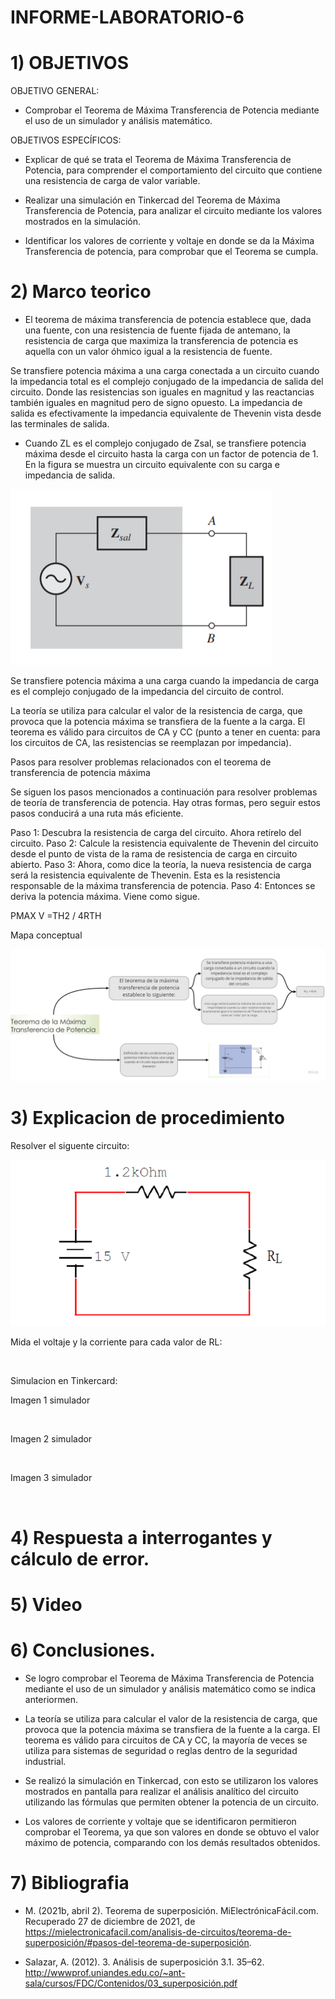 # INFORME-LABORATORIO-6

# 1) OBJETIVOS

OBJETIVO GENERAL:

- Comprobar el Teorema de Máxima Transferencia de Potencia mediante el uso de un simulador y análisis matemático.

OBJETIVOS ESPECÍFICOS:

- Explicar de qué se trata el Teorema de Máxima Transferencia de Potencia, para comprender el comportamiento del circuito que contiene una resistencia de carga de valor variable.

- Realizar una simulación en Tinkercad del Teorema de Máxima Transferencia de Potencia, para analizar el circuito mediante los valores mostrados en la simulación.

- Identificar los valores de corriente y voltaje en donde se da la Máxima Transferencia de potencia, para comprobar que el Teorema se cumpla.


# 2) Marco teorico

- El teorema de máxima transferencia de potencia establece que, dada una fuente, con una resistencia de fuente fijada de antemano, la resistencia de carga que maximiza la transferencia de potencia es aquella con un valor óhmico igual a la resistencia de fuente.
  
Se transfiere potencia máxima a una carga conectada a un circuito cuando la impedancia total es el complejo conjugado de la impedancia de salida del circuito. 
Donde las resistencias son iguales en magnitud y las reactancias también iguales en magnitud pero de signo opuesto. La impedancia de salida es efectivamente la impedancia equivalente de Thevenin vista desde las terminales de salida. 
- Cuando ZL es el complejo conjugado de Zsal, se transfiere potencia máxima desde el circuito hasta la carga con un factor de potencia de 1. En la figura  se muestra un circuito
equivalente con su carga e impedancia de salida.

![](https://github.com/spcueva1/INFORME-LABORATORIO-6/blob/adb81509e4e1ba409698da2181447ca593fa8f7b/Mac%20inf%20lab6/1.png)

Se transfiere potencia máxima a una carga cuando la impedancia de carga es el complejo conjugado de la impedancia del circuito de control.

La teoría se utiliza para calcular el valor de la resistencia de carga, que provoca que la potencia máxima se transfiera de la fuente a la carga. El teorema es válido para circuitos de CA y CC (punto a tener en cuenta: para los circuitos de CA, las resistencias se reemplazan por impedancia).

Pasos para resolver problemas relacionados con el teorema de transferencia de potencia máxima

Se siguen los pasos mencionados a continuación para resolver problemas de teoría de transferencia de potencia. Hay otras formas, pero seguir estos pasos conducirá a una ruta más eficiente.

Paso 1: Descubra la resistencia de carga del circuito. Ahora retírelo del circuito.
Paso 2: Calcule la resistencia equivalente de Thevenin del circuito desde el punto de vista de la rama de resistencia de carga en circuito abierto.
Paso 3: Ahora, como dice la teoría, la nueva resistencia de carga será la resistencia equivalente de Thevenin. Esta es la resistencia responsable de la máxima transferencia de potencia.
Paso 4: Entonces se deriva la potencia máxima. Viene como sigue.

PMAX V =TH2 / 4RTH

Mapa conceptual

![](https://github.com/spcueva1/INFORME-LABORATORIO-6/blob/adb81509e4e1ba409698da2181447ca593fa8f7b/Mac%20inf%20lab6/Mapa.jpg)




# 3) Explicacion de procedimiento


Resolver el siguente circuito: 

![](https://github.com/spcueva1/INFORME-LABORATORIO-6/blob/478fa16df2fa615b82dcfb09891983868746a8a0/lab%206.png)

Mida el voltaje y la corriente para cada valor de RL:




![]()


Simulacion en Tinkercard:

Imagen 1 simulador

![]()

Imagen 2 simulador

![]()

Imagen 3 simulador

![]()


# 4) Respuesta a interrogantes y cálculo de error.


# 5) Video




# 6) Conclusiones.

- Se logro comprobar el Teorema de Máxima Transferencia de Potencia mediante el uso de un simulador y análisis matemático como se indica anteriormen. 

- La teoría se utiliza para calcular el valor de la resistencia de carga, que provoca que la potencia máxima se transfiera de la fuente a la carga. El teorema es válido para circuitos de CA y CC, la mayoría de veces se utiliza para sistemas de seguridad o reglas dentro de la seguridad industrial.

- Se realizó la simulación en Tinkercad, con esto se utilizaron los valores mostrados en pantalla para realizar el análisis analítico del circuito utilizando las fórmulas que permiten obtener la potencia de un circuito.

- Los valores de corriente y voltaje que se identificaron permitieron comprobar el Teorema, ya que son valores en donde se obtuvo el valor máximo de potencia, comparando con los demás resultados obtenidos.

# 7) Bibliografia

- M. (2021b, abril 2). Teorema de superposición. MiElectrónicaFácil.com. Recuperado 27 de diciembre de 2021, de https://mielectronicafacil.com/analisis-de-circuitos/teorema-de-superposición/#pasos-del-teorema-de-superposición.

- Salazar, A. (2012). 3. Análisis de superposición 3.1. 35–62. http://wwwprof.uniandes.edu.co/~ant-sala/cursos/FDC/Contenidos/03_superposición.pdf
